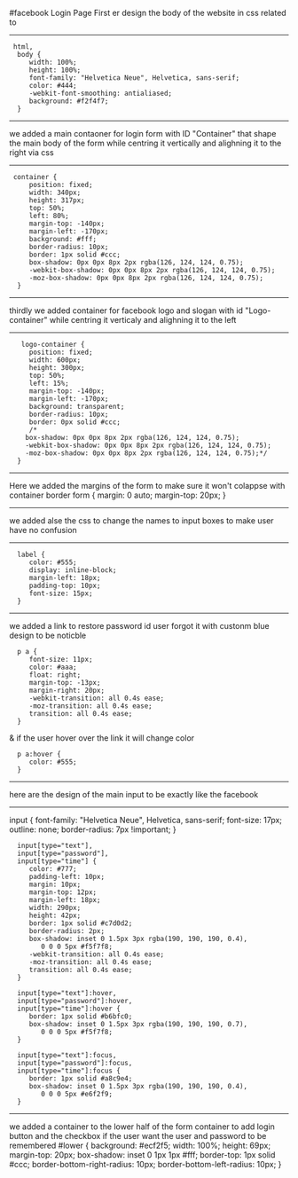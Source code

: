 #facebook Login Page
First er design the body of the website in css related to <body>
  __________________________________________________________________
     html,
      body {
         width: 100%;
         height: 100%;
         font-family: "Helvetica Neue", Helvetica, sans-serif;
         color: #444;
         -webkit-font-smoothing: antialiased;
         background: #f2f4f7;
      }
  __________________________________________________________________
  
  we added a main contaoner for login form with ID "Container" that shape the main body of the form while centring it vertically and alighning it to the right via css
  __________________________________________________________________
     container {
         position: fixed;
         width: 340px;
         height: 317px;
         top: 50%;
         left: 80%;
         margin-top: -140px;
         margin-left: -170px;
         background: #fff;
         border-radius: 10px;
         border: 1px solid #ccc;
         box-shadow: 0px 0px 8px 2px rgba(126, 124, 124, 0.75);
         -webkit-box-shadow: 0px 0px 8px 2px rgba(126, 124, 124, 0.75);
         -moz-box-shadow: 0px 0px 8px 2px rgba(126, 124, 124, 0.75);
      }
  ___________________________________________________________________
  
  thirdly we added container for facebook logo and slogan  with id "Logo-container" while centring it verticaly and alighning it to the left
  __________________________________________________________________
       logo-container {
         position: fixed;
         width: 600px;
         height: 300px;
         top: 50%;
         left: 15%;
         margin-top: -140px;
         margin-left: -170px;
         background: transparent;
         border-radius: 10px;
         border: 0px solid #ccc;
         /*
        box-shadow: 0px 0px 8px 2px rgba(126, 124, 124, 0.75);
        -webkit-box-shadow: 0px 0px 8px 2px rgba(126, 124, 124, 0.75);
        -moz-box-shadow: 0px 0px 8px 2px rgba(126, 124, 124, 0.75);*/
      }
  __________________________________________________________________
  Here we added the margins of the form to make sure it won't colappse with container border
      form {
         margin: 0 auto;
         margin-top: 20px;
      }
  _____________________________________
  
  we added alse the css to change the names to input boxes to make user have no confusion
_____________________________________
      label {
         color: #555;
         display: inline-block;
         margin-left: 18px;
         padding-top: 10px;
         font-size: 15px;
      }
  ___________________________________
  
  we added a link to restore password id user forgot it with custonm blue design to be noticble

      p a {
         font-size: 11px;
         color: #aaa;
         float: right;
         margin-top: -13px;
         margin-right: 20px;
         -webkit-transition: all 0.4s ease;
         -moz-transition: all 0.4s ease;
         transition: all 0.4s ease;
      }
  & if the user hover over the link it will change color

      p a:hover {
         color: #555;
      }
  __________________________________________________________________
  
  
  here are the design of the main input to be exactly like the facebook
  _______________________________________________________________
  input {
         font-family: "Helvetica Neue", Helvetica, sans-serif;
         font-size: 17px;
         outline: none;
         border-radius: 7px !important;
      }

      input[type="text"],
      input[type="password"],
      input[type="time"] {
         color: #777;
         padding-left: 10px;
         margin: 10px;
         margin-top: 12px;
         margin-left: 18px;
         width: 290px;
         height: 42px;
         border: 1px solid #c7d0d2;
         border-radius: 2px;
         box-shadow: inset 0 1.5px 3px rgba(190, 190, 190, 0.4),
            0 0 0 5px #f5f7f8;
         -webkit-transition: all 0.4s ease;
         -moz-transition: all 0.4s ease;
         transition: all 0.4s ease;
      }

      input[type="text"]:hover,
      input[type="password"]:hover,
      input[type="time"]:hover {
         border: 1px solid #b6bfc0;
         box-shadow: inset 0 1.5px 3px rgba(190, 190, 190, 0.7),
            0 0 0 5px #f5f7f8;
      }

      input[type="text"]:focus,
      input[type="password"]:focus,
      input[type="time"]:focus {
         border: 1px solid #a8c9e4;
         box-shadow: inset 0 1.5px 3px rgba(190, 190, 190, 0.4),
            0 0 0 5px #e6f2f9;
      }
 ___________________________________________________________________
  
  we added a container to the lower half of the form container to add login button and the checkbox if the user want the user and password to be remembered
       #lower {
         background: #ecf2f5;
         width: 100%;
         height: 69px;
         margin-top: 20px;
         box-shadow: inset 0 1px 1px #fff;
         border-top: 1px solid #ccc;
         border-bottom-right-radius: 10px;
         border-bottom-left-radius: 10px;
      }

  
